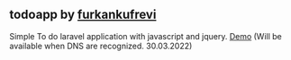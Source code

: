 ## todoapp by [furkankufrevi](https://github.com/furkankufrevi/ "furkankufrevi's GitHub Profile")
Simple To do laravel application with javascript and jquery.
[Demo](https://todo.pinkontin.com/ "ToDoApp") (Will be available when DNS are recognized. 30.03.2022)
